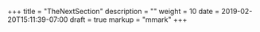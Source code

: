 +++
title = "TheNextSection"
description = ""
weight = 10
date = 2019-02-20T15:11:39-07:00
draft = true
markup = "mmark"
+++

